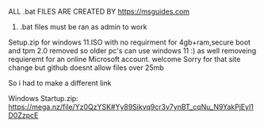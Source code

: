 ALL .bat FILES ARE CREATED BY https://msguides.com 
1) .bat files must be ran as admin to work

Setup.zip for windows 11.ISO with no requirment for 4gb+ram,secure boot and tpm 2.0 removed so older pc's can use windows 11 :)
as well removeing requieremt for an online Microsoft account. welcome
Sorry for that site change but github doesnt allow files over 25mb 

So i had to make a different link

Windows Startup.zip: https://mega.nz/file/Yz0QzYSK#Yy89Sikvq9cr3v7ynBT_cqNu_N9YakPjEyl1D0ZzpcE
